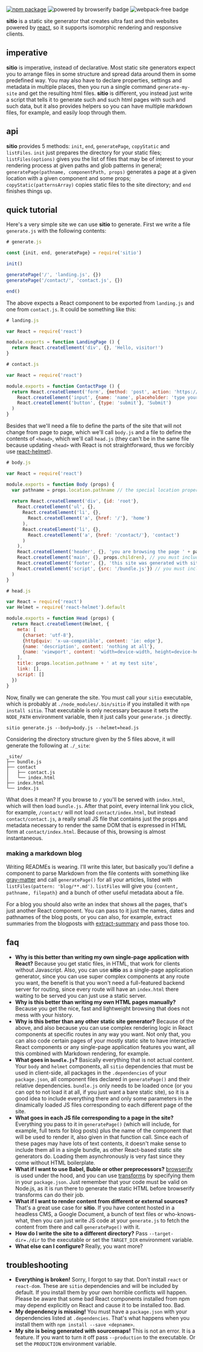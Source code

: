 [![npm package](https://img.shields.io/npm/v/sitio.svg?style=flat-square)](https://www.npmjs.org/package/sitio)
![powered by browserify badge](https://img.shields.io/badge/powered%20by-browserify-blue.svg)
![webpack-free badge](https://img.shields.io/badge/webpack-free-orange.svg)

**sitio** is a static site generator that creates ultra fast and thin websites powered by [react](https://facebook.github.io/react/), so it supports isomorphic rendering and responsive clients.

## imperative

**sitio** is imperative, instead of declarative. Most static site generators expect you to arrange files in some structure and spread data around them in some predefined way. You may also have to declare properties, settings and metadata in multiple places, then you run a single command `generate-my-site` and get the resulting html files. **sitio** is different, you instead just write a script that tells it to generate such and such html pages with such and such data, but it also provides helpers so you can have multiple markdown files, for example, and easily loop through them.

## api

**sitio** provides 5 methods: `init`, `end`, `generatePage`, `copyStatic` and `listFiles`. `init` just prepares the directory for your static files; `listFiles(options)` gives you the list of files that may be of interest to your rendering process at given paths and glob patterns in general; `generatePage(pathname, componentPath, props)` generates a page at a given location with a given component and some props; `copyStatic(patternsArray)` copies static files to the site directory; and `end` finishes things up.

## quick tutorial

Here's a very simple site we can use **sitio** to generate. First we write a file `generate.js` with the following contents:

```javascript
# generate.js

const {init, end, generatePage} = require('sitio')

init()

generatePage('/', 'landing.js', {})
generatePage('/contact/', 'contact.js', {})

end()
```

The above expects a React component to be exported from `landing.js` and one from `contact.js`. It could be something like this:

```javascript
# landing.js

var React = require('react')

module.exports = function LandingPage () {
  return React.createElement('div', {}, 'Hello, visitor!')
}
```

```javascript
# contact.js

var React = require('react')

module.exports = function ContactPage () {
  return React.createElement('form', {method: 'post', action: 'https://formspree.io/me@myself.com'},
    React.createElement('input', {name: 'name', placeholder: 'type your name'}),
    React.createElement('button', {type: 'submit'}, 'Submit') 
  )
}
```

Besides that we'll need a file to define the parts of the site that will not change from page to page, which we'll call `body.js` and a file to define the contents of `<head>`, which we'll call `head.js` (they can't be in the same file because updating `<head>` with React is not straightforward, thus we forcibly use [react-helmet](https://github.com/nfl/react-helmet)).

```javascript
# body.js

var React = require('react')

module.exports = function Body (props) {
  var pathname = props.location.pathname // the special location property is passed to all components
  
  return React.createElement('div', {id: 'root'},
    React.createElement('ul', {},
      React.createElement('li', {},
        React.createElement('a', {href: '/'}, 'home')
      ),
      React.createElement('li', {},
        React.createElement('a', {href: '/contact/'}, 'contact')
      )
    ),
    React.createElement('header', {}, 'you are browsing the page ' + pathname),
    React.createElement('main', {}, props.children), // you must include props.children somewhere
    React.createElement('footer', {}, 'this site was generated with sitio'),
    React.createElement('script', {src: '/bundle.js'}) // you must include /bundle.js at the bottom
  )
}
```

```javascript
# head.js

var React = require('react')
var Helmet = require('react-helmet').default

module.exports = function Head (props) { 
  return React.createElement(Helmet, { 
    meta: [ 
      {charset: 'utf-8'},
      {httpEquiv: 'x-ua-compatible', content: 'ie: edge'},
      {name: 'description', content: 'nothing at all'},
      {name: 'viewport', content: 'width=device-width, height=device-height, initial-scale=1.0, user-scalable=yes'}
    ],
    title: props.location.pathname + ' at my test site',
    link: [],
    script: []
  })
}
```

Now, finally we can generate the site. You must call your `sitio` executable, which is probably at `./node_modules/.bin/sitio` if you installed it with `npm install sitio`. That executable is only necessary because it sets the `NODE_PATH` environment variable, then it just calls your `generate.js` directly.

```shell
sitio generate.js --body=body.js --helmet=head.js
```

Considering the directory structure given by the 5 files above, it will generate the following at `./_site`:

```
_site/
├── bundle.js
├── contact
│   ├── contact.js
│   └── index.html
├── index.html
└── index.js
```

What does it mean? If you browse to `/` you'll be served with `index.html`, which will then load `bundle.js`. After that point, every internal link you click, for example, `/contact/` will not load `contact/index.html`, but instead `contact/contact.js`, a really small JS file that contains just the props and metadata necessary to render the same DOM that is expressed in HTML form at `contact/index.html`. Because of this, browsing is almost instantaneous.

### making a markdown blog

Writing READMEs is wearing. I'll write this later, but basically you'll define a component to parse Markdown from the file contents with something like [gray-matter](https://www.npmjs.com/package/gray-matter) and call `generatePage()` for all your articles, listed with `listFiles(pattern: 'blog/**.md')`. `listFiles` will give you `{content, pathname, filepath}` and a bunch of other useful metadata about a file.

For a blog you should also write an index that shows all the pages, that's just another React component. You can pass to it just the names, dates and pathnames of the blog posts, or you can also, for example, extract summaries from the blogposts with [extract-summary](https://www.npmjs.com/package/extract-summary) and pass those too.

## faq

  * **Why is this better than writing my own single-page application with React?** Because you get static files, in HTML, that work for clients without Javascript. Also, you can use **sitio** as a single-page application generator, since you can use super complex components at any route you want, the benefit is that you won't need a full-featured backend server for routing, since every route will have an `index.html` there waiting to be served you can just use a static server.
  * **Why is this better than writing my own HTML pages manually?** Because you get the nice, fast and lightweight browsing that does not mess with your history.
  * **Why is this better than any other static site generator?** Because of the above, and also because you can use complex rendering logic in React components at specific routes in any way you want. Not only that, you can also code certain pages of your mostly static site to have interactive React components or any single-page application features you want, all this combined with Markdown rendering, for example.
  * **What goes in `bundle.js`?** Basically everything that is not actual content. Your `body` and `helmet` components, all `sitio` dependencies that must be used in client-side, all packages in the `.dependencies` of your `package.json`, all component files declared in `generatePage()` and their relative dependencies. `bundle.js` only needs to be loaded once (or you can opt to not load it at all,  if you just want a bare static site), so it is a good idea to include everything there and only some parameters in the dinamically loaded JS files corresponding to each different page of the site.
  * **What goes in each JS file corresponding to a page in the site?** Everything you pass to it in `generatePage()` (which will include, for example, full texts for blog posts) plus the name of the component that will be used to render it, also given in that function call. Since each of these pages may have lots of text contents, it doesn't make sense to include them all in a single bundle, as other React-based static site generators do. Loading them asynchronously is very fast since they come without HTML boilerplate.
  * **What if I want to use Babel, Buble or other preprocessors?** [browserify](https://github.com/substack/node-browserify) is used under the hood, and you can use [transforms](https://github.com/substack/node-browserify#browserifytransform) by specifying them in your `package.json`. Just remember that your code must be valid on Node.js, as it is run there to generate the static HTML before browserify transforms can do their job.
  * **What if I want to render content from different or external sources?** That's a great use case for **sitio**. If you have content hosted in a headless CMS, a Google Document, a bunch of text files or who-knows-what, then you can just write JS code at your `generate.js` to fetch the content from there and call `generatePage()` with it.
  * **How do I write the site to a different directory?** Pass `--target-dir=./dir` to the executable or set the `TARGET_DIR` environment variable.
  * **What else can I configure?** Really, you want more?

## troubleshooting
  * **Everything is broken!** Sorry, I forgot to say that. Don't install `react` or `react-dom`. These are `sitio` dependencies and will be included by default. If you install them by your own horrible conflicts will happen. Please be aware that some bad React components installed from npm may depend explicitly on React and cause it to be installed too. Bad.
  * **My dependency is missing!** You must have a `package.json` with your dependencies listed at `.dependencies`. That's what happens when you install them with `npm install --save <depname>`.
  * **My site is being generated with sourcemaps!** This is not an error. It is a feature. If you want to turn it off pass `--production` to the executable. Or set the `PRODUCTION` environment variable.
